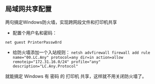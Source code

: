 ## 局域网共享配置

两句搞定Windows防火墙，实现跨网段文件和打印机共享

- 配置个用户名和密码：

`net guest PrinterPassw0rd`

- 给防火墙添加一个入站规则：
`netsh advfirewall firewall add rule name="00.LC.Any" protocol=any dir=in action=allow remoteip="172.31.16.0/24" profile="any" description="LC.Any.Protocol"`

就能搞定 Windows 有 密码 的 打印机 共享，这样就不用关闭防火墙了。
